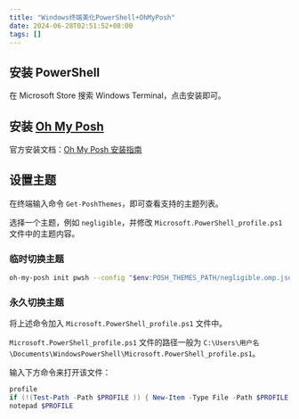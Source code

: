 ```yaml
---
title: "Windows终端美化PowerShell+OhMyPosh"
date: 2024-06-28T02:51:52+08:00
tags: []
---
```


## 安装 PowerShell

在 Microsoft Store 搜索 Windows Terminal，点击安装即可。

## 安装 [Oh My Posh](https://ohmyposh.dev/)

官方安装文档：[Oh My Posh 安装指南](https://ohmyposh.dev/docs/installation/windows)

## 设置主题

在终端输入命令 `Get-PoshThemes`，即可查看支持的主题列表。

选择一个主题，例如 `negligible`，并修改 `Microsoft.PowerShell_profile.ps1` 文件中的主题内容。

### 临时切换主题

```bash
oh-my-posh init pwsh --config "$env:POSH_THEMES_PATH/negligible.omp.json" | Invoke-Expression
```

### 永久切换主题

将上述命令加入 `Microsoft.PowerShell_profile.ps1` 文件中。

`Microsoft.PowerShell_profile.ps1` 文件的路径一般为 `C:\Users\用户名\Documents\WindowsPowerShell\Microsoft.PowerShell_profile.ps1`。

输入下方命令来打开该文件：

```powershell
profile
if (!(Test-Path -Path $PROFILE )) { New-Item -Type File -Path $PROFILE -Force }
notepad $PROFILE
```